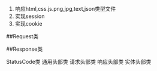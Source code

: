 1. 响应html,css.js.png,jpg,text,json类型文件
2. 实现session
3. 实现cookie

##Request类


##Response类

StatusCode类
通用头部类
请求头部类
响应头部类
实体头部类